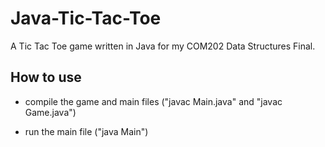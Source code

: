 # Java-Tic-Tac-Toe

A Tic Tac Toe game written in Java for my COM202 Data Structures Final.

## How to use
- compile the game and main files ("javac Main.java" and "javac Game.java")

- run the main file ("java Main")
